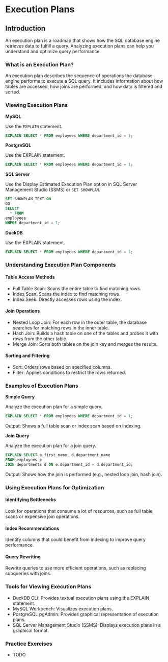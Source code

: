 # Execution Plans

## Introduction
An execution plan is a roadmap that shows how the SQL database engine retrieves data to fulfill a query. Analyzing execution plans can help you understand and optimize query performance.

### What is an Execution Plan?
An execution plan describes the sequence of operations the database engine performs to execute a SQL query. It includes information about how tables are accessed, how joins are performed, and how data is filtered and sorted.

### Viewing Execution Plans

**MySQL**

Use the `EXPLAIN` statement.

```sql
EXPLAIN SELECT * FROM employees WHERE department_id = 1;
```

**PostgreSQL**

Use the EXPLAIN statement.
```sql
EXPLAIN SELECT * FROM employees WHERE department_id = 1;
```

**SQL Server**

Use the Display Estimated Execution Plan option in SQL Server Management Studio (SSMS) or `SET SHOWPLAN`.

```sql
SET SHOWPLAN_TEXT ON
GO
SELECT
  * FROM
employees
WHERE department_id = 1;
```

**DuckDB**

Use the EXPLAIN statement.

```sql
EXPLAIN SELECT * FROM employees WHERE department_id = 1;
```

### Understanding Execution Plan Components

#### Table Access Methods
* Full Table Scan: Scans the entire table to find matching rows.
* Index Scan: Scans the index to find matching rows.
* Index Seek: Directly accesses rows using the index.

#### Join Operations

* Nested Loop Join: For each row in the outer table, the database searches for matching rows in the inner table.
* Hash Join: Builds a hash table on one of the tables and probes it with rows from the other table.
* Merge Join: Sorts both tables on the join key and merges the results.

#### Sorting and Filtering

* Sort: Orders rows based on specified columns.
* Filter: Applies conditions to restrict the rows returned.
  
### Examples of Execution Plans

**Simple Query**

Analyze the execution plan for a simple query.

```sql
EXPLAIN SELECT * FROM employees WHERE department_id = 1;
```

Output: Shows a full table scan or index scan based on indexing.

**Join Query**

Analyze the execution plan for a join query.

```sql
EXPLAIN SELECT e.first_name, d.department_name
FROM employees e
JOIN departments d ON e.department_id = d.department_id;
```

Output: Shows how the join is performed (e.g., nested loop join, hash join).

### Using Execution Plans for Optimization

#### Identifying Bottlenecks
Look for operations that consume a lot of resources, such as full table scans or expensive join operations.

#### Index Recommendations
Identify columns that could benefit from indexing to improve query performance.

#### Query Rewriting
Rewrite queries to use more efficient operations, such as replacing subqueries with joins.

### Tools for Viewing Execution Plans

* DuckDB CLI: Provides textual execution plans using the EXPLAIN statement.
* MySQL Workbench: Visualizes execution plans.
* PostgreSQL pgAdmin: Provides graphical representation of execution plans.
* SQL Server Management Studio (SSMS): Displays execution plans in a graphical format.

### Practice Exercises
* TODO
